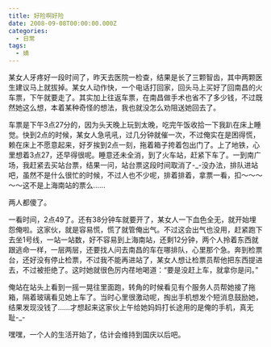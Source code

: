 ```yaml
---
title: 好险啊好险
date: 2008-09-08T00:00:00.000Z
categories:
  - 日常
tags:
  - 婧
---
```


某女人牙疼好一段时间了，昨天去医院一检查，结果是长了三颗智齿，其中两颗医生建议马上就拔掉。某女人动作快，一个电话打回家，回头马上买好了回南昌的火车票，下午就要走了。其实加上往返车票，在南昌做手术也省不了多少钱，不过既然她这么想，本着某种奇怪的想法，我也就没怎么劝阻送她回去了。

车票是下午3点27分的，因为头天晚上玩到太晚，吃完午饭收拾一下我趴在床上睡觉。快到2点的时候，某女人急吼吼，过几分钟就催一次，不过俺实在是困得慌，赖在床上不愿意起来，好歹挨到2点一刻，拖着箱子挎着包出门了。上了地铁，心里想着3点27，还早得很呢。睡意还未全消，到了火车站，赶紧下车了。一到南广场，我赶紧去买站台票，结果一问，站台票这段时间取消了-\_-没办法，排队进站吧，虽然不是什么很忙的时候，不过人也不少呢，排着排着，拿票一看，扣～～～～～这不是上海南站的票么……

两人都傻了。

一看时间，2点49了。还有38分钟车就要开了，某女人一下血色全无，就开始埋怨俺啦。这家伙，就是容易慌，慌了就管俺出气。不过这会出气也没用，赶紧跑下去坐1号线，一站一站数，好不容易到上海南站，还剩12分钟，两个人拎着东西就跟逃命一样，一层两层，还要找人问去南昌的车在哪排队，心里那个急。奔到检票台，还好没有停止检票，不过我不能再进站了，某女人想让检票员帮他把东西提进去，不过被拒绝了。这时她就很色厉内荏地喝道：“要是没赶上车，就拿你是问。”

俺站在站头上看到一摇一晃往里面跑，转角的时候看见有个服务人员帮她接了拖箱，隔着玻璃看见她上车了。当时心里很激动呢，掏出手机想发个短消息鼓励她，结果发现没钱了……才想起来这家伙上午给她妈妈打长途用的是俺的手机，真无耻-\_-

嘿嘿，一个人的生活开始了，估计会维持到国庆以后吧。
